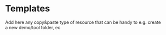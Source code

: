 # Templates

Add here any copy&paste type of resource that can be handy to e.g. create a new demo/tool folder, ec 

